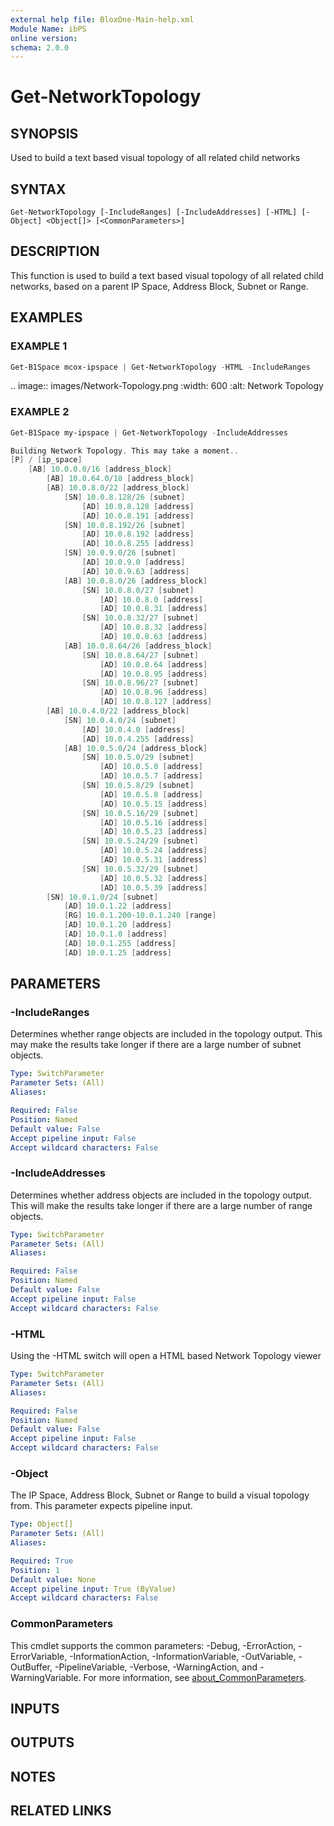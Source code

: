 ```yaml
---
external help file: BloxOne-Main-help.xml
Module Name: ibPS
online version:
schema: 2.0.0
---
```


# Get-NetworkTopology

## SYNOPSIS
Used to build a text based visual topology of all related child networks

## SYNTAX

```
Get-NetworkTopology [-IncludeRanges] [-IncludeAddresses] [-HTML] [-Object] <Object[]> [<CommonParameters>]
```

## DESCRIPTION
This function is used to build a text based visual topology of all related child networks, based on a parent IP Space, Address Block, Subnet or Range.

## EXAMPLES

### EXAMPLE 1
```powershell
Get-B1Space mcox-ipspace | Get-NetworkTopology -HTML -IncludeRanges
```

.. image:: images/Network-Topology.png
  :width: 600
  :alt: Network Topology

### EXAMPLE 2
```powershell
Get-B1Space my-ipspace | Get-NetworkTopology -IncludeAddresses

Building Network Topology. This may take a moment..
[P] / [ip_space]
    [AB] 10.0.0.0/16 [address_block]
        [AB] 10.0.64.0/18 [address_block]
        [AB] 10.0.8.0/22 [address_block]
            [SN] 10.0.8.128/26 [subnet]
                [AD] 10.0.8.128 [address]
                [AD] 10.0.8.191 [address]
            [SN] 10.0.8.192/26 [subnet]
                [AD] 10.0.8.192 [address]
                [AD] 10.0.8.255 [address]
            [SN] 10.0.9.0/26 [subnet]
                [AD] 10.0.9.0 [address]
                [AD] 10.0.9.63 [address]
            [AB] 10.0.8.0/26 [address_block]
                [SN] 10.0.8.0/27 [subnet]
                    [AD] 10.0.8.0 [address]
                    [AD] 10.0.8.31 [address]
                [SN] 10.0.8.32/27 [subnet]
                    [AD] 10.0.8.32 [address]
                    [AD] 10.0.8.63 [address]
            [AB] 10.0.8.64/26 [address_block]
                [SN] 10.0.8.64/27 [subnet]
                    [AD] 10.0.8.64 [address]
                    [AD] 10.0.8.95 [address]
                [SN] 10.0.8.96/27 [subnet]
                    [AD] 10.0.8.96 [address]
                    [AD] 10.0.8.127 [address]
        [AB] 10.0.4.0/22 [address_block]
            [SN] 10.0.4.0/24 [subnet]
                [AD] 10.0.4.0 [address]
                [AD] 10.0.4.255 [address]
            [AB] 10.0.5.0/24 [address_block]
                [SN] 10.0.5.0/29 [subnet]
                    [AD] 10.0.5.0 [address]
                    [AD] 10.0.5.7 [address]
                [SN] 10.0.5.8/29 [subnet]
                    [AD] 10.0.5.8 [address]
                    [AD] 10.0.5.15 [address]
                [SN] 10.0.5.16/29 [subnet]
                    [AD] 10.0.5.16 [address]
                    [AD] 10.0.5.23 [address]
                [SN] 10.0.5.24/29 [subnet]
                    [AD] 10.0.5.24 [address]
                    [AD] 10.0.5.31 [address]
                [SN] 10.0.5.32/29 [subnet]
                    [AD] 10.0.5.32 [address]
                    [AD] 10.0.5.39 [address]
        [SN] 10.0.1.0/24 [subnet]
            [AD] 10.0.1.22 [address]
            [RG] 10.0.1.200-10.0.1.240 [range]
            [AD] 10.0.1.20 [address]
            [AD] 10.0.1.0 [address]
            [AD] 10.0.1.255 [address]
            [AD] 10.0.1.25 [address]
```

## PARAMETERS

### -IncludeRanges
Determines whether range objects are included in the topology output.
This may make the results take longer if there are a large number of subnet objects.

```yaml
Type: SwitchParameter
Parameter Sets: (All)
Aliases:

Required: False
Position: Named
Default value: False
Accept pipeline input: False
Accept wildcard characters: False
```

### -IncludeAddresses
Determines whether address objects are included in the topology output.
This will make the results take longer if there are a large number of range objects.

```yaml
Type: SwitchParameter
Parameter Sets: (All)
Aliases:

Required: False
Position: Named
Default value: False
Accept pipeline input: False
Accept wildcard characters: False
```

### -HTML
Using the -HTML switch will open a HTML based Network Topology viewer

```yaml
Type: SwitchParameter
Parameter Sets: (All)
Aliases:

Required: False
Position: Named
Default value: False
Accept pipeline input: False
Accept wildcard characters: False
```

### -Object
The IP Space, Address Block, Subnet or Range to build a visual topology from.
This parameter expects pipeline input.

```yaml
Type: Object[]
Parameter Sets: (All)
Aliases:

Required: True
Position: 1
Default value: None
Accept pipeline input: True (ByValue)
Accept wildcard characters: False
```

### CommonParameters
This cmdlet supports the common parameters: -Debug, -ErrorAction, -ErrorVariable, -InformationAction, -InformationVariable, -OutVariable, -OutBuffer, -PipelineVariable, -Verbose, -WarningAction, and -WarningVariable. For more information, see [about_CommonParameters](http://go.microsoft.com/fwlink/?LinkID=113216).

## INPUTS

## OUTPUTS

## NOTES

## RELATED LINKS
